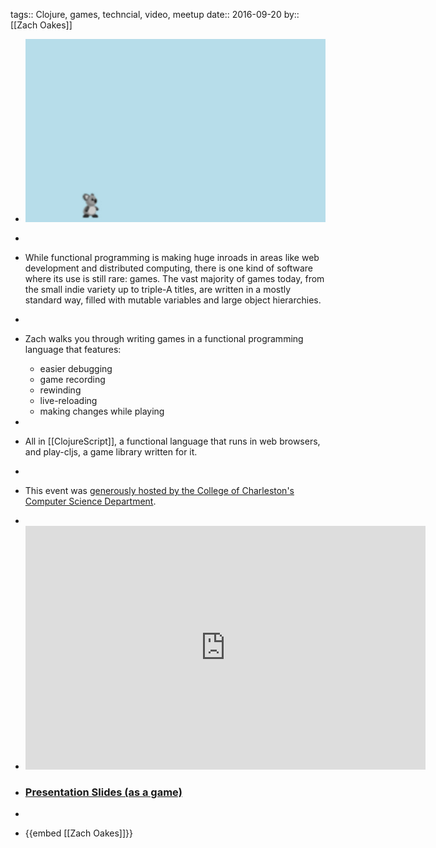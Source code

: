tags:: Clojure, games, techncial, video, meetup
date:: 2016-09-20
by:: [[Zach Oakes]]

- ![Functional Game Development](../assets/FunctionalGameDevelopment.jpg)
-
- While functional programming is making huge inroads in areas like web development and distributed computing, there is one kind of software where its use is still rare: games. The vast majority of games today, from the small indie variety up to triple-A titles, are written in a mostly standard way, filled with mutable variables and large object hierarchies.
-
- Zach walks you through writing games in a functional programming language that features:
  
  * easier debugging
  * game recording
  * rewinding
  * live-reloading
  * making changes while playing
-
- All in [[ClojureScript]], a functional language that runs in web browsers, and play-cljs, a game library written for it.
-
- This event was [generously hosted by the College of Charleston's Computer Science Department](http://compsci.cofc.edu/).
-
- <iframe id="ytplayer" type="text/html" width="640" height="390"
    src="https://www.youtube.com/embed/vFbaUhCYO3Y?autoplay=0&origin=http://functional.sc"  frameborder="0"></iframe>
- ### [Presentation Slides (as a game)](https://oakes.github.io/functional-game-dev/)
-
- {{embed [[Zach Oakes]]}}